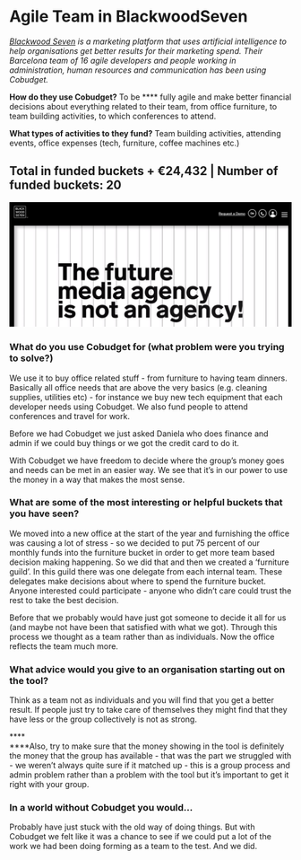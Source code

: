 # Agile Team in BlackwoodSeven

[_Blackwood Seven_](https://blackwoodseven.com/) _is a marketing platform that uses artificial intelligence to help organisations get better results for their marketing spend. Their Barcelona team of 16 agile developers and people working in administration, human resources and communication has been using Cobudget._&#x20;

**How do they use Cobudget?** To be **** fully agile and make better financial decisions about everything related to their team, from office furniture, to team building activities, to which conferences to attend.

**What types of activities to they fund?** Team building activities, attending events, office expenses (tech, furniture, coffee machines etc.)

## **Total in funded buckets + €24,432 | Number of funded buckets: 20**

![](../.gitbook/assets/blackwood7.png)

### **What do you use Cobudget for (what problem were you trying to solve?)**

We use it to buy office related stuff - from furniture to having team dinners. Basically all office needs that are above the very basics (e.g. cleaning supplies, utilities etc) - for instance we buy new tech equipment that each developer needs using Cobudget. We also fund people to attend conferences and travel for work.

Before we had Cobudget we just asked Daniela who does finance and admin if we could buy things or we got the credit card to do it.

With Cobudget we have freedom to decide where the group’s money goes and needs can be met in an easier way. We see that it’s in our power to use the money in a way that makes the most sense.

### **What are some of the most interesting or helpful buckets that you have seen?**

We moved into a new office at the start of the year and furnishing the office was causing a lot of stress - so we decided to put 75 percent of our monthly funds into the furniture bucket in order to get more team based decision making happening. So we did that and then we created a ‘furniture guild’. In this guild there was one delegate from each internal team. These delegates make decisions about where to spend the furniture bucket. Anyone interested could participate - anyone who didn’t care could trust the rest to take the best decision.

Before that we probably would have just got someone to decide it all for us (and maybe not have been that satisfied with what we got). Through this process we thought as a team rather than as individuals. Now the office reflects the team much more.

### **What advice would you give to an organisation starting out on the tool?**

Think as a team not as individuals and you will find that you get a better result. If people just try to take care of themselves they might find that they have less or the group collectively is not as strong.

&#x20; ****  \
****Also, try to make sure that the money showing in the tool is definitely the money that the group has available - that was the part we struggled with - we weren’t always quite sure if it matched up - this is a group process and admin problem rather than a problem with the tool but it’s important to get it right with your group.

### **In a world without Cobudget you would…**

Probably have just stuck with the old way of doing things. But with Cobudget we felt like it was a chance to see if we could put a lot of the work we had been doing forming as a team to the test. And we did.
